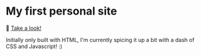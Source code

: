 # My first personal site

🔗 [Take a look!](https://melissaalasalmi.github.io/Personal_Site/)

Initially only built with HTML, I'm currently spicing it up a bit with a dash of CSS and Javascript! :)
